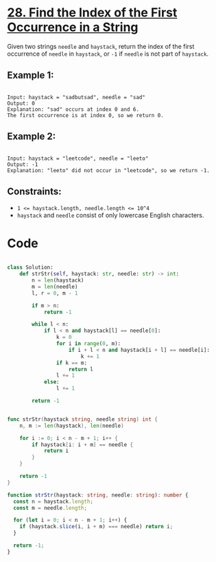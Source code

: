 # [28. Find the Index of the First Occurrence in a String](https://leetcode.com/problems/find-the-index-of-the-first-occurrence-in-a-string/description/?envType=study-plan-v2&envId=top-interview-150)

Given two strings `needle` and `haystack`, return the index of the first occurrence of `needle` in `haystack`, or `-1` if `needle` is not part of `haystack`.

## Example 1:

```

Input: haystack = "sadbutsad", needle = "sad"
Output: 0
Explanation: "sad" occurs at index 0 and 6.
The first occurrence is at index 0, so we return 0.

```

## Example 2:

```

Input: haystack = "leetcode", needle = "leeto"
Output: -1
Explanation: "leeto" did not occur in "leetcode", so we return -1.

```

## Constraints:

- `1 <= haystack.length, needle.length <= 10^4`
- `haystack` and `needle` consist of only lowercase English characters.

# Code

```python

class Solution:
    def strStr(self, haystack: str, needle: str) -> int:
        n = len(haystack)
        m = len(needle)
        l, r = 0, m - 1

        if m > n:
            return -1

        while l < n:
            if l < n and haystack[l] == needle[0]:
                k = 0
                for i in range(0, m):
                    if i + l < n and haystack[i + l] == needle[i]:
                        k += 1
                if k == m:
                    return l
                l += 1
            else:
                l += 1

        return -1

```

```go

func strStr(haystack string, needle string) int {
    n, m := len(haystack), len(needle)

    for i := 0; i < n - m + 1; i++ {
        if haystack[i: i + m] == needle {
            return i
        }
    }

    return -1
}

```

```ts
function strStr(haystack: string, needle: string): number {
  const n = haystack.length;
  const m = needle.length;

  for (let i = 0; i < n - m + 1; i++) {
    if (haystack.slice(i, i + m) === needle) return i;
  }

  return -1;
}
```
